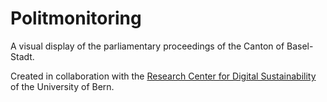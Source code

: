 # Politmonitoring

A visual display of the parliamentary proceedings of the Canton of Basel-Stadt.

Created in collaboration with the [Research Center for Digital Sustainability](http://www.digitale-nachhaltigkeit.unibe.ch/) of the University of Bern.